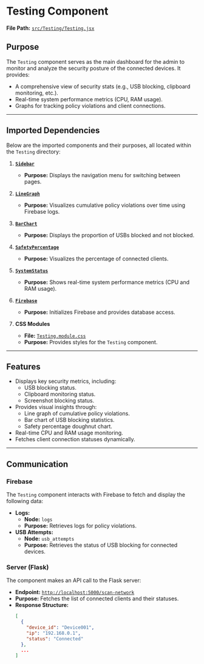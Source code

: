 # Testing Component

**File Path:** [`src/Testing/Testing.jsx`](https://github.com/mrunmeumeu/DLP/blob/ADMIN_FRONTEND/src/Testing/Testing.jsx)

## **Purpose**
The `Testing` component serves as the main dashboard for the admin to monitor and analyze the security posture of the connected devices. It provides:
- A comprehensive view of security stats (e.g., USB blocking, clipboard monitoring, etc.).
- Real-time system performance metrics (CPU, RAM usage).
- Graphs for tracking policy violations and client connections.

---

## **Imported Dependencies**
Below are the imported components and their purposes, all located within the `Testing` directory:

1. **[`Sidebar`](https://github.com/mrunmeumeu/DLP/blob/ADMIN_FRONTEND/src/Testing/Sidebar.jsx)**
   - **Purpose:** Displays the navigation menu for switching between pages.

2. **[`LineGraph`](https://github.com/mrunmeumeu/DLP/blob/ADMIN_FRONTEND/src/Testing/LineGraph.jsx)**
   - **Purpose:** Visualizes cumulative policy violations over time using Firebase logs.

3. **[`BarChart`](https://github.com/mrunmeumeu/DLP/blob/ADMIN_FRONTEND/src/Testing/UsbChart.jsx)**
   - **Purpose:** Displays the proportion of USBs blocked and not blocked.

4. **[`SafetyPercentage`](https://github.com/mrunmeumeu/DLP/blob/ADMIN_FRONTEND/src/Testing/SafetyPercentage.jsx)**
   - **Purpose:** Visualizes the percentage of connected clients.

5. **[`SystemStatus`](https://github.com/mrunmeumeu/DLP/blob/ADMIN_FRONTEND/src/Testing/Stats.jsx)**
   - **Purpose:** Shows real-time system performance metrics (CPU and RAM usage).

6. **[`Firebase`](https://github.com/mrunmeumeu/DLP/blob/ADMIN_FRONTEND/src/Testing/firebase.js)**
   - **Purpose:** Initializes Firebase and provides database access.

7. **CSS Modules**
   - **File:** [`Testing.module.css`](https://github.com/mrunmeumeu/DLP/blob/ADMIN_FRONTEND/src/Testing/Testing.module.css)
   - **Purpose:** Provides styles for the `Testing` component.

---

## **Features**
- Displays key security metrics, including:
  - USB blocking status.
  - Clipboard monitoring status.
  - Screenshot blocking status.
- Provides visual insights through:
  - Line graph of cumulative policy violations.
  - Bar chart of USB blocking statistics.
  - Safety percentage doughnut chart.
- Real-time CPU and RAM usage monitoring.
- Fetches client connection statuses dynamically.

---

## **Communication**
### **Firebase**
The `Testing` component interacts with Firebase to fetch and display the following data:
- **Logs:**
  - **Node:** `logs`
  - **Purpose:** Retrieves logs for policy violations.
- **USB Attempts:**
  - **Node:** `usb_attempts`
  - **Purpose:** Retrieves the status of USB blocking for connected devices.

### **Server (Flask)**
The component makes an API call to the Flask server:
- **Endpoint:** [`http://localhost:5000/scan-network`](http://localhost:5000/scan-network)
- **Purpose:** Fetches the list of connected clients and their statuses.
- **Response Structure:**
  ```json
  [
    {
      "device_id": "Device001",
      "ip": "192.168.0.1",
      "status": "Connected"
    },
    ...
  ]
